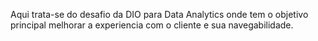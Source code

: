 Aqui trata-se do desafio da DIO para Data Analytics onde tem o objetivo principal melhorar a experiencia com o cliente e sua navegabilidade.
